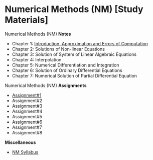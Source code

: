 # Numerical Methods (NM) [Study Materials]
Numerical Methods (NM) **Notes**
- Chapter 1: [Introduction, Approximation and Errors of Computation]()
- Chapter 2: Solutions of Non-linear Equations
- Chapter 3: Solution of System of Linear Algebraic Equations
- Chapter 4: Interpolation
- Chapter 5: Numerical Differentiation and Integration
- Chapter 6: Solution of Ordinary Differential Equations
- Chapter 7: Numerical Solution of Partial Differential Equation

Numerical Methods (NM) **Assignments**
- [Assignment#1]()
- Assignment#2
- Assignment#3
- Assignment#4
- Assignment#5
- Assignment#6
- Assignment#7
- Assignment#8

**Miscellaneous**
- [NM Syllabus]()

